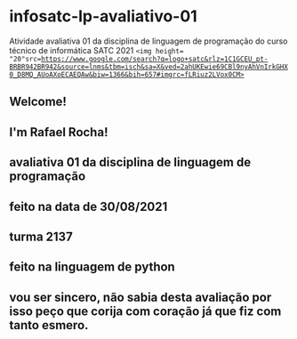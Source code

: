 # infosatc-lp-avaliativo-01
 Atividade avaliativa 01 da disciplina de linguagem de programação do curso técnico de informática SATC 2021
<code><img height= "20"src=https://www.google.com/search?q=logo+satc&rlz=1C1GCEU_pt-BRBR942BR942&source=lnms&tbm=isch&sa=X&ved=2ahUKEwie69CBl9nyAhVnIrkGHX0_D8MQ_AUoAXoECAEQAw&biw=1366&bih=657#imgrc=fLRiuz2LVox0CM></code>
## Welcome!
## I'm Rafael Rocha!
## avaliativa 01 da disciplina de linguagem de programação
## feito na data de 30/08/2021
## turma 2137
## feito na linguagem de python
## vou ser sincero, não sabia desta avaliação por isso peço que corija com coração já que fiz com tanto esmero.